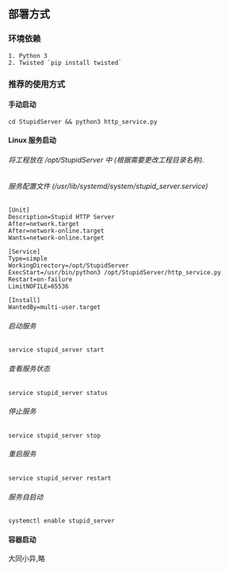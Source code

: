 ## 部署方式

### 环境依赖
    1. Python 3
    2. Twisted `pip install twisted`

### 推荐的使用方式

#### 手动启动
`cd StupidServer && python3 http_service.py`

#### Linux 服务启动
###### 将工程放在 /opt/StupidServer 中 (根据需要更改工程目录名称).
###### 服务配置文件 (/usr/lib/systemd/system/stupid_server.service)
```
[Unit]
Description=Stupid HTTP Server
After=network.target
After=network-online.target
Wants=network-online.target
 
[Service]
Type=simple
WorkingDirectory=/opt/StupidServer
ExecStart=/usr/bin/python3 /opt/StupidServer/http_service.py
Restart=on-failure
LimitNOFILE=65536
 
[Install]
WantedBy=multi-user.target
```

###### 启动服务
```shell
service stupid_server start
```

###### 查看服务状态
```shell
service stupid_server status
```

###### 停止服务
```shell
service stupid_server stop
```

###### 重启服务
```shell
service stupid_server restart
```

###### 服务自启动
```shell
systemctl enable stupid_server
```

#### 容器启动
大同小异,略

